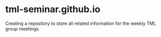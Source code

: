 # tml-seminar.github.io
Creating a repository to store all related information for the weekly TML group meetings. 
